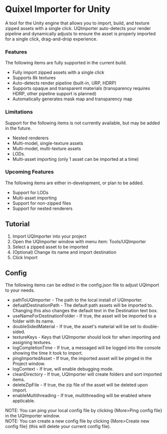 # Quixel Importer for Unity
A tool for the Unity engine that allows you to import, build, and texture zipped assets with a single click. UQImporter auto-detects your render pipeline and dynamically adjusts to ensure the asset is properly imported for a single click, drag-and-drop experience.

### Features
The following items are fully supported in the current build.
* Fully import zipped assets with a single click
* Supports 8k textures
* Auto-detects render pipeline (built-in, URP, HDRP)
* Supports opaque and transparent materials (transparency requires HDRP, other pipeline support is planned)
* Automatically generates mask map and transparency map

 ### Limitations
Support for the following items is not currently available, but may be added in the future.
* Nested renderers
* Multi-model, single-texture assets
* Multi-model, multi-texture assets
* LODs.
* Multi-asset importing (only 1 asset can be imported at a time)

### Upcoming Features
The following items are either in-development, or plan to be added.
* Support for LODs
* Multi-asset importing
* Support for non-zipped files
* Support for nested renderers

## Tutorial
1. Import UQImporter into your project
2. Open the UQImporter window with menu item: Tools/UQImporter
3. Select a zipped asset to be imported
4. (Optional) Change its name and import destination
5. Click Import

## Config
The following items can be edited in the config.json file to adjust UQImport to your needs. 

* pathToUQImporter - The path to the local install of UQImporter.
* defualtDestinationPath - The default path assets will be imported to. Changing this also changes the default text in the Destination text box.
* useNameForDestinationFolder - If true, the asset will be imported to a folder with its name.
* doubleSidedMaterial - If true, the asset's material will be set to double-sided.
* textureKeys - Keys that UQImporter should look for when importing and assigning textures.
* logCompletionTime - If true, a messaged will be logged into the console showing the time it took to import.
* pingImportedAsset - If true, the imported asset will be pinged in the Project window.
* logContext - If true, will enable debugging mode.
* cleanDirectory - If true, UQImporter will create folders and sort imported items.
* deleteZipFile - If true, the zip file of the asset will be deleted upon import.
* enableMultithreading - If true, multithreading will be enabled where applicable.

NOTE: You can ping your local config file by clicking {More>Ping config file} in the UQImporter window.  
NOTE: You can create a new config file by clicking {More>Create new config file} (this will delete your current config file).
